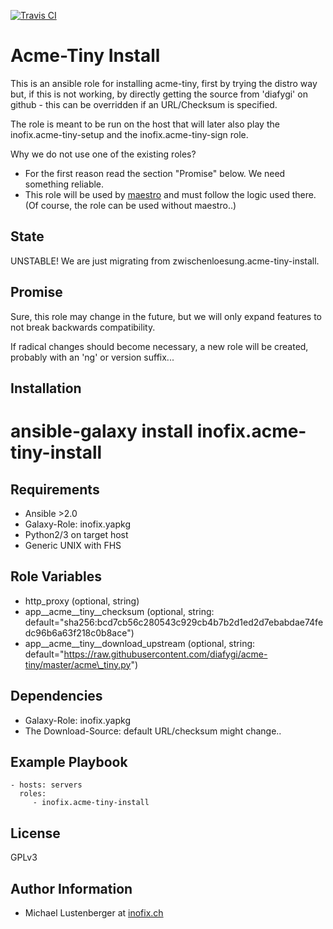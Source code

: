 [![Travis CI](https://img.shields.io/travis/inofix/ansible-acme-tiny-install.svg?style=flat)](http://travis-ci.org/inofix/ansible-acme-tiny-install)


Acme-Tiny Install
=================

This is an ansible role for installing acme-tiny, first by trying the distro way but, if this is not working, by directly getting the source from 'diafygi' on github - this can be overridden if an URL/Checksum is specified.

The role is meant to be run on the host that will later also play the inofix.acme-tiny-setup and the inofix.acme-tiny-sign role.

Why we do not use one of the existing roles?

* For the first reason read the section "Promise" below. We need something reliable.
* This role will be used by [maestro](https://github.com/inofix/maestro) and must follow the logic used there. (Of course, the role can be used without maestro..)

State
-----

UNSTABLE! We are just migrating from zwischenloesung.acme-tiny-install.

Promise
-------

Sure, this role may change in the future, but we will only expand features to not break backwards compatibility.

If radical changes should become necessary, a new role will be created, probably with an 'ng' or version suffix...

Installation
------------

 # ansible-galaxy install inofix.acme-tiny-install

Requirements
------------

* Ansible >2.0
* Galaxy-Role: inofix.yapkg
* Python2/3 on target host
* Generic UNIX with FHS

Role Variables
--------------

* http\_proxy (optional, string)
* app\_\_acme\_\_tiny\_\_checksum (optional, string: default="sha256:bcd7cb56c280543c929cb4b7b2d1ed2d7ebabdae74fedc96b6a63f218c0b8ace")
* app\_\_acme\_\_tiny\_\_download\_upstream (optional, string: default="https://raw.githubusercontent.com/diafygi/acme-tiny/master/acme\_tiny.py")

Dependencies
------------

* Galaxy-Role: inofix.yapkg
* The Download-Source: default URL/checksum might change..

Example Playbook
----------------

    - hosts: servers
      roles:
         - inofix.acme-tiny-install

License
-------

GPLv3

Author Information
------------------

* Michael Lustenberger at [inofix.ch](http://www.inofix.ch)
